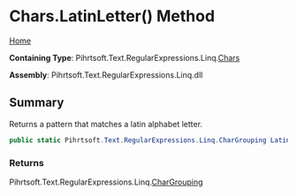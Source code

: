 # Chars\.LatinLetter\(\) Method

[Home](../../../../../../README.md)

**Containing Type**: Pihrtsoft\.Text\.RegularExpressions\.Linq\.[Chars](../README.md)

**Assembly**: Pihrtsoft\.Text\.RegularExpressions\.Linq\.dll

## Summary

Returns a pattern that matches a latin alphabet letter\.

```csharp
public static Pihrtsoft.Text.RegularExpressions.Linq.CharGrouping LatinLetter()
```

### Returns

Pihrtsoft\.Text\.RegularExpressions\.Linq\.[CharGrouping](../../CharGrouping/README.md)

